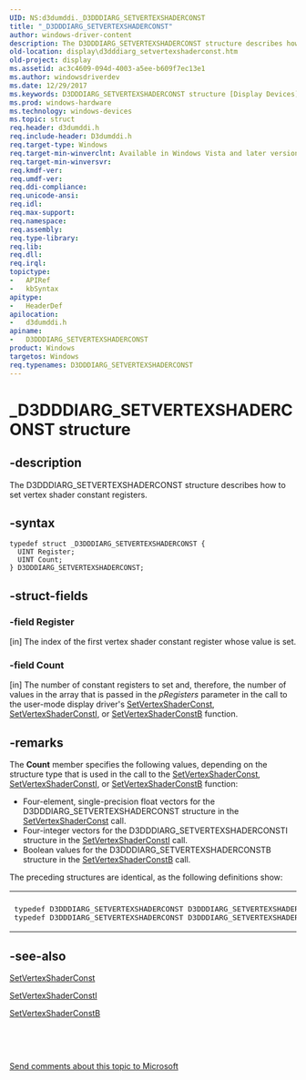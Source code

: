 ```yaml
---
UID: NS:d3dumddi._D3DDDIARG_SETVERTEXSHADERCONST
title: "_D3DDDIARG_SETVERTEXSHADERCONST"
author: windows-driver-content
description: The D3DDDIARG_SETVERTEXSHADERCONST structure describes how to set vertex shader constant registers.
old-location: display\d3dddiarg_setvertexshaderconst.htm
old-project: display
ms.assetid: ac3c4609-094d-4003-a5ee-b609f7ec13e1
ms.author: windowsdriverdev
ms.date: 12/29/2017
ms.keywords: D3DDDIARG_SETVERTEXSHADERCONST structure [Display Devices], UMDisplayDriver_param_Structs_1d6878e5-ecbe-493c-bcbc-58eabc4b0972.xml, D3DDDIARG_SETVERTEXSHADERCONSTB, d3dumddi/D3DDDIARG_SETVERTEXSHADERCONST, display.d3dddiarg_setvertexshaderconst, D3DDDIARG_SETVERTEXSHADERCONST, D3DDDIARG_SETVERTEXSHADERCONSTI, _D3DDDIARG_SETVERTEXSHADERCONST
ms.prod: windows-hardware
ms.technology: windows-devices
ms.topic: struct
req.header: d3dumddi.h
req.include-header: D3dumddi.h
req.target-type: Windows
req.target-min-winverclnt: Available in Windows Vista and later versions of the Windows operating systems.
req.target-min-winversvr: 
req.kmdf-ver: 
req.umdf-ver: 
req.ddi-compliance: 
req.unicode-ansi: 
req.idl: 
req.max-support: 
req.namespace: 
req.assembly: 
req.type-library: 
req.lib: 
req.dll: 
req.irql: 
topictype:
-	APIRef
-	kbSyntax
apitype:
-	HeaderDef
apilocation:
-	d3dumddi.h
apiname:
-	D3DDDIARG_SETVERTEXSHADERCONST
product: Windows
targetos: Windows
req.typenames: D3DDDIARG_SETVERTEXSHADERCONST
---
```


# _D3DDDIARG_SETVERTEXSHADERCONST structure


## -description


The D3DDDIARG_SETVERTEXSHADERCONST structure describes how to set vertex shader constant registers. 


## -syntax


````
typedef struct _D3DDDIARG_SETVERTEXSHADERCONST {
  UINT Register;
  UINT Count;
} D3DDDIARG_SETVERTEXSHADERCONST;
````


## -struct-fields




### -field Register

[in] The index of the first vertex shader constant register whose value is set.


### -field Count

[in] The number of constant registers to set and, therefore, the number of values in the array that is passed in the <i>pRegisters</i> parameter in the call to the user-mode display driver's <a href="..\d3dumddi\nc-d3dumddi-pfnd3dddi_setvertexshaderconst.md">SetVertexShaderConst</a>, <a href="..\d3dumddi\nc-d3dumddi-pfnd3dddi_setvertexshaderconst.md">SetVertexShaderConstI</a>, or <a href="..\d3dumddi\nc-d3dumddi-pfnd3dddi_setvertexshaderconstb.md">SetVertexShaderConstB</a> function.


## -remarks


The <b>Count</b> member specifies the following values, depending on the structure type that is used in the call to the <a href="..\d3dumddi\nc-d3dumddi-pfnd3dddi_setvertexshaderconst.md">SetVertexShaderConst</a>, <a href="..\d3dumddi\nc-d3dumddi-pfnd3dddi_setvertexshaderconst.md">SetVertexShaderConstI</a>, or <a href="..\d3dumddi\nc-d3dumddi-pfnd3dddi_setvertexshaderconstb.md">SetVertexShaderConstB</a> function: 
<ul>
<li>
Four-element, single-precision float vectors for the D3DDDIARG_SETVERTEXSHADERCONST structure in the <a href="..\d3dumddi\nc-d3dumddi-pfnd3dddi_setvertexshaderconst.md">SetVertexShaderConst</a> call.

</li>
<li>
Four-integer vectors for the D3DDDIARG_SETVERTEXSHADERCONSTI structure in the <a href="..\d3dumddi\nc-d3dumddi-pfnd3dddi_setvertexshaderconst.md">SetVertexShaderConstI</a> call.

</li>
<li>
Boolean values for the D3DDDIARG_SETVERTEXSHADERCONSTB structure in the <a href="..\d3dumddi\nc-d3dumddi-pfnd3dddi_setvertexshaderconstb.md">SetVertexShaderConstB</a> call.

</li>
</ul>The preceding structures are identical, as the following definitions show:
<div class="code"><span codelanguage=""><table>
<tr>
<th></th>
</tr>
<tr>
<td>
<pre>typedef D3DDDIARG_SETVERTEXSHADERCONST D3DDDIARG_SETVERTEXSHADERCONSTI;
typedef D3DDDIARG_SETVERTEXSHADERCONST D3DDDIARG_SETVERTEXSHADERCONSTB;</pre>
</td>
</tr>
</table></span></div>


## -see-also

<a href="..\d3dumddi\nc-d3dumddi-pfnd3dddi_setvertexshaderconst.md">SetVertexShaderConst</a>

<a href="..\d3dumddi\nc-d3dumddi-pfnd3dddi_setvertexshaderconst.md">SetVertexShaderConstI</a>

<a href="..\d3dumddi\nc-d3dumddi-pfnd3dddi_setvertexshaderconstb.md">SetVertexShaderConstB</a>

 

 

<a href="mailto:wsddocfb@microsoft.com?subject=Documentation%20feedback [display\display]:%20D3DDDIARG_SETVERTEXSHADERCONST structure%20 RELEASE:%20(12/29/2017)&amp;body=%0A%0APRIVACY STATEMENT%0A%0AWe use your feedback to improve the documentation. We don't use your email address for any other purpose, and we'll remove your email address from our system after the issue that you're reporting is fixed. While we're working to fix this issue, we might send you an email message to ask for more info. Later, we might also send you an email message to let you know that we've addressed your feedback.%0A%0AFor more info about Microsoft's privacy policy, see http://privacy.microsoft.com/en-us/default.aspx." title="Send comments about this topic to Microsoft">Send comments about this topic to Microsoft</a>

